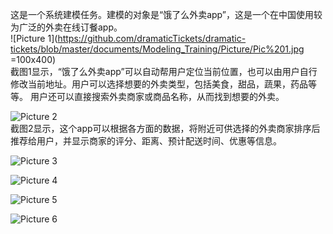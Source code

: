 
这是一个系统建模任务。建模的对象是“饿了么外卖app”，这是一个在中国使用较为广泛的外卖在线订餐app。  
![Picture 1](https://github.com/dramaticTickets/dramatic-tickets/blob/master/documents/Modeling_Training/Picture/Pic%201.jpg =100x400)  
截图1显示，“饿了么外卖app”可以自动帮用户定位当前位置，也可以由用户自行修改当前地址。用户可以选择想要的外卖类型，包括美食，甜品，蔬果，药品等等。
用户还可以直接搜索外卖商家或商品名称，从而找到想要的外卖。  

![Picture 2](https://github.com/dramaticTickets/dramatic-tickets/blob/master/documents/Modeling_Training/Picture/Pic%202.jpg)  
截图2显示，这个app可以根据各方面的数据，将附近可供选择的外卖商家排序后推荐给用户，并显示商家的评分、距离、预计配送时间、优惠等信息。  


![Picture 3](https://github.com/dramaticTickets/dramatic-tickets/blob/master/documents/Modeling_Training/Picture/Pic%203.jpg)  

![Picture 4](https://github.com/dramaticTickets/dramatic-tickets/blob/master/documents/Modeling_Training/Picture/Pic%204.jpg)  

![Picture 5](https://github.com/dramaticTickets/dramatic-tickets/blob/master/documents/Modeling_Training/Picture/Pic%205.jpg)  

![Picture 6](https://github.com/dramaticTickets/dramatic-tickets/blob/master/documents/Modeling_Training/Picture/Pic%206.jpg)  
